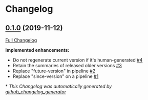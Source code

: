 # Changelog

## [0.1.0](https://github.com/teaminkling/autologger/tree/0.1.0) (2019-11-12)

[Full Changelog](https://github.com/teaminkling/autologger/compare/66e5d2459af823250dfd689e0d996b82bb40ee76...0.1.0)

**Implemented enhancements:**

- Do not regenerate current version if it's human-generated [\#4](https://github.com/teaminkling/autologger/issues/4)
- Retain the summaries of released older versions [\#3](https://github.com/teaminkling/autologger/issues/3)
- Replace "future-version" in pipeline [\#2](https://github.com/teaminkling/autologger/issues/2)
- Replace "since-version" on a pipeline [\#1](https://github.com/teaminkling/autologger/issues/1)



\* *This Changelog was automatically generated by [github_changelog_generator](https://github.com/github-changelog-generator/github-changelog-generator)*
